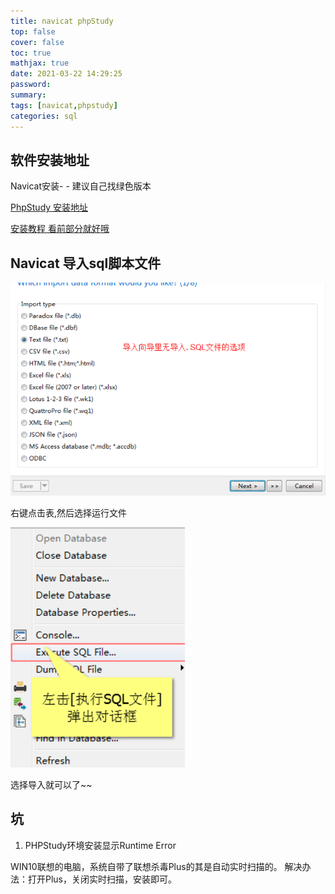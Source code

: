 ```yaml
---
title: navicat phpStudy
top: false
cover: false
toc: true
mathjax: true
date: 2021-03-22 14:29:25
password:
summary:
tags: [navicat,phpstudy]
categories: sql
---
```


## 软件安装地址

Navicat安装- - 建议自己找绿色版本

[PhpStudy 安装地址](https://www.xp.cn/download.html)

[安装教程 看前部分就好哦](https://www.bilibili.com/video/BV13a4y1E7D7?from=search&seid=6648204584622936331)

## Navicat 导入sql脚本文件

![](navicat-phpStudy/image-20210322152301796.png)

右键点击表,然后选择运行文件

![](navicat-phpStudy/image-20210322152338860.png)

选择导入就可以了~~

## 坑

1. PHPStudy环境安装显示Runtime Error

WIN10联想的电脑，系统自带了联想杀毒Plus的其是自动实时扫描的。
解决办法：打开Plus，关闭实时扫描，安装即可。